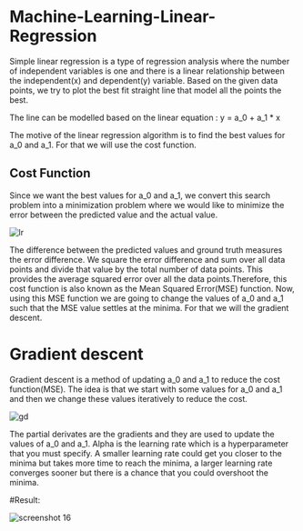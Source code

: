 # Machine-Learning-Linear-Regression

Simple linear regression is a type of regression analysis where the number of independent variables is one and there is a linear relationship between the independent(x) and dependent(y) variable. Based on the given data points, we try to plot the best fit straight line that model all the points the best.

 The line can be modelled based on the linear equation :
y = a_0 + a_1 * x

The motive of the linear regression algorithm is to find the best values for a_0 and a_1. For that we will use the cost function.

## Cost Function

Since we want the best values for a_0 and a_1, we convert this search problem into a minimization problem where we would like to minimize the error between the predicted value and the actual value.

![lr](https://user-images.githubusercontent.com/44145876/52446701-b9c88f00-2b69-11e9-8f15-b3fbe162e1b4.png)

The difference between the predicted values and ground truth measures the error difference. We square the error difference and sum over all data points and divide that value by the total number of data points. This provides the average squared error over all the data points.Therefore, this cost function is also known as the Mean Squared Error(MSE) function. Now, using this MSE function we are going to change the values of a_0 and a_1 such that the MSE value settles at the minima. For that we will the gradient descent.

# Gradient descent

 Gradient descent is a method of updating a_0 and a_1 to reduce the cost function(MSE). The idea is that we start with some values for a_0 and a_1 and then we change these values iteratively to reduce the cost. 

![gd](https://user-images.githubusercontent.com/44145876/52447095-c13c6800-2b6a-11e9-8026-3af987f13b85.png)

The partial derivates are the gradients and they are used to update the values of a_0 and a_1. Alpha is the learning rate which is a hyperparameter that you must specify. A smaller learning rate could get you closer to the minima but takes more time to reach the minima, a larger learning rate converges sooner but there is a chance that you could overshoot the minima.

#Result:

![screenshot 16](https://user-images.githubusercontent.com/44145876/52447515-e382b580-2b6b-11e9-80cd-1a55f1654530.png)
